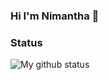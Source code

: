 ### Hi I'm Nimantha 👋


### Status

<img align="left" alt="My github status" src="https://github-readme-stats.vercel.app/api?username=Nimantha815&show_icons=true&hide_border=true"/>

<!--
**Nimantha815/Nimantha815** is a ✨ _special_ ✨ repository because its `README.md` (this file) appears on your GitHub profile.

Here are some ideas to get you started:

- 🔭 I’m currently working on ...
- 🌱 I’m currently learning ...
- 👯 I’m looking to collaborate on ...
- 🤔 I’m looking for help with ...
- 💬 Ask me about ...
- 📫 How to reach me: ...
- 😄 Pronouns: ...
- ⚡ Fun fact: ...
-->
